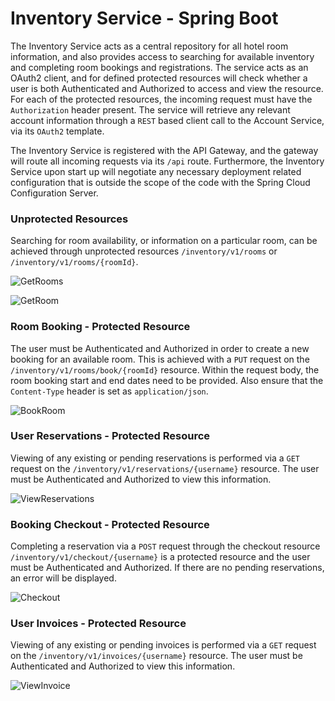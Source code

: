 # Inventory Service - Spring Boot

The Inventory Service acts as a central repository for all hotel room information, and also provides access to searching for available inventory and completing room bookings and registrations. The service acts as an OAuth2 client, and for defined protected resources will check whether a user is both Authenticated and Authorized to access and view the resource. For each of the protected resources, the incoming request must have the `Authorization` header present. The service will retrieve any relevant account information through a `REST` based client call to the Account Service, via its `OAuth2` template. 

The Inventory Service is registered with the API Gateway, and the gateway will route all incoming requests via its `/api` route. Furthermore, the Inventory Service upon start up will negotiate any necessary deployment related configuration that is outside the scope of the code with the Spring Cloud Configuration Server. 

### Unprotected Resources

Searching for room availability, or information on a particular room, can be achieved through unprotected resources `/inventory/v1/rooms` or `/inventory/v1/rooms/{roomId}`. 

![GetRooms](https://i.imgur.com/pr6ZaEP.jpg)

![GetRoom](https://i.imgur.com/8JGvpn0.png)

### Room Booking - Protected Resource

The user must be Authenticated and Authorized in order to create a new booking for an available room. This is achieved with a `PUT` request on the `/inventory/v1/rooms/book/{roomId}` resource. Within the request body, the room booking start and end dates need to be provided. Also ensure that the `Content-Type` header is set as `application/json`.

![BookRoom](https://i.imgur.com/PdRnTrF.jpg)

### User Reservations - Protected Resource

Viewing of any existing or pending reservations is performed via a `GET` request on the `/inventory/v1/reservations/{username}` resource. The user must be Authenticated and Authorized to view this information.

![ViewReservations](https://i.imgur.com/ZkofHWV.jpg)

### Booking Checkout - Protected Resource

Completing a reservation via a `POST` request through the checkout resource `/inventory/v1/checkout/{username}` is a protected resource and the user must be Authenticated and Authorized. If there are no pending reservations, an error will be displayed.

![Checkout](https://i.imgur.com/c75BELT.jpg)

### User Invoices - Protected Resource

Viewing of any existing or pending invoices is performed via a `GET` request on the `/inventory/v1/invoices/{username}` resource. The user must be Authenticated and Authorized to view this information.

![ViewInvoice](https://i.imgur.com/7wisW33.jpg)

